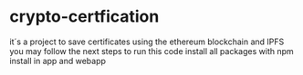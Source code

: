# crypto-certfication
it´s a project to save certificates using the ethereum blockchain and IPFS
you may follow the next steps  to run this code
    install all packages with npm install in app and webapp
